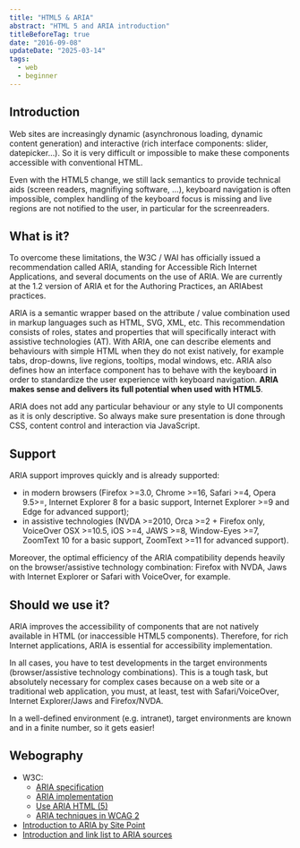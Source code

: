 ```yaml
---
title: "HTML5 & ARIA"
abstract: "HTML 5 and ARIA introduction"
titleBeforeTag: true
date: "2016-09-08"
updateDate: "2025-03-14"
tags:
  - web
  - beginner
---
```


## Introduction

Web sites are increasingly dynamic (asynchronous loading, dynamic content generation) and interactive (rich interface components: slider, datepicker…). So it is very difficult or impossible to make these components accessible with conventional <abbr>HTML</abbr>.

Even with the <abbr>HTML5</abbr> change, we still lack semantics to provide technical aids (screen readers, magnifiying software, …), keyboard navigation is often impossible, complex handling of the keyboard focus is missing and live regions are not notified to the user, in particular for the screenreaders.

## What is it?

To overcome these limitations, the W3C&nbsp;/ WAI has officially issued a recommendation called <abbr>ARIA</abbr>, standing for Accessible Rich Internet Applications, and several documents on the use of <abbr>ARIA</abbr>. We are currently at the 1.2 version of <abbr>ARIA</abbr> et for the Authoring Practices, an <abbr>ARIA</abbr>best practices.

<abbr>ARIA</abbr> is a semantic wrapper based on the attribute&nbsp;/ value combination used in markup languages such as <abbr>HTML</abbr>, <abbr>SVG</abbr>, <abbr>XML</abbr>, etc. This recommendation consists of roles, states and properties that will specifically interact with assistive technologies (<abbr>AT</abbr>). With <abbr>ARIA</abbr>, one can describe elements and behaviours with simple HTML when they do not exist natively, for example tabs, drop-downs, live regions, tooltips, modal windows, etc. <abbr>ARIA</abbr> also defines how an interface component has to behave with the keyboard in order to standardize the user experience with keyboard navigation. **<abbr>ARIA</abbr> makes sense and delivers its full potential when used with <abbr>HTML5</abbr>**.

<abbr>ARIA</abbr> does not add any particular behaviour or any style to <abbr>UI</abbr> components as it is only descriptive. So always make sure presentation is done through <abbr>CSS</abbr>, content control and interaction via JavaScript.

## Support

<abbr>ARIA</abbr> support improves quickly and is already supported:
- in modern browsers (Firefox >=3.0, Chrome >=16, Safari >=4, Opera 9.5>=, Internet Explorer 8 for a basic support, Internet Explorer >=9 and Edge for advanced support);
- in assistive technologies (<abbr>NVDA</abbr> >=2010, Orca >=2 + Firefox only, VoiceOver <abbr>OSX</abbr> >=10.5, iOS >=4, JAWS >=8, Window-Eyes >=7, ZoomText 10 for a basic support, ZoomText >=11 for advanced support).

Moreover, the optimal efficiency of the <abbr>ARIA</abbr> compatibility depends heavily on the browser/assistive technology combination: Firefox with <abbr>NVDA</abbr>, Jaws with Internet Explorer or Safari with VoiceOver, for example.

## Should we use it?

<abbr>ARIA</abbr> improves the accessibility of components that are not natively available in HTML (or inaccessible <abbr>HTML5</abbr> components). Therefore, for rich Internet applications, <abbr>ARIA</abbr> is essential for accessibility implementation.

In all cases, you have to test developments in the target environments (browser/assistive technology combinations). This is a tough task, but absolutely necessary for complex cases because on a web site or a traditional web application, you must, at least, test with Safari/VoiceOver, Internet Explorer/Jaws and Firefox/<abbr>NVDA</abbr>.

In a well-defined environment (e.g. intranet), target environments are known and in a finite number, so it gets easier!

## Webography
<ul>
  <li>W3C:
    <ul>
      <li><a href="http://www.w3.org/TR/wai-aria/"><abbr>ARIA</abbr> specification</a></li>
      <li><a href="http://www.w3.org/TR/wai-aria-practices/"><abbr>ARIA</abbr> implementation</a></li>
      <li><a href="http://www.w3.org/TR/aria-in-html/">Use <abbr>ARIA</abbr> HTML (5)</a></li>
      <li><a href="https://www.w3.org/WAI/GL/wiki/Category:ARIA_Techniques"><abbr>ARIA</abbr> techniques in <abbr>WCAG</abbr> 2</a></li>
    </ul>
  </li>
  <li><a href="http://www.sitepoint.com/introduction-wai-aria/">Introduction to <abbr>ARIA</abbr> by Site Point</a></li>
  <li><a href="http://developer.mozilla.org/fr/docs/Accessibilit%C3%A9/ARIA">Introduction and link list to <abbr>ARIA</abbr> sources</a></li>
</ul>

